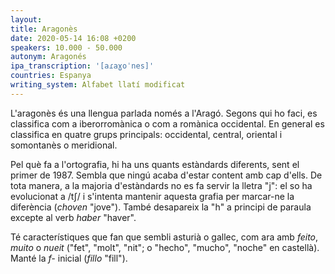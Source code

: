 ```yaml
---
layout:
title: Aragonès
date: 2020-05-14 16:08 +0200
speakers: 10.000 - 50.000
autonym: Aragonés
ipa_transcription: '[aɾaɣoˈnes]'
countries: Espanya
writing_system: Alfabet llatí modificat
---
```


L'aragonès és una llengua parlada només a l'Aragó. Segons qui ho faci, es classifica com a iberorromànica o com a romànica occidental. En general es classifica en quatre grups principals: occidental, central, oriental i somontanès o meridional.

Pel què fa a l'ortografia, hi ha uns quants estàndards diferents, sent el primer de 1987. Sembla que ningú acaba d'estar content amb cap d'ells. De tota manera, a la majoria d'estàndards no es fa servir la lletra "j": el so ha evolucionat a /tʃ/ i s'intenta mantenir aquesta grafia per marcar-ne la diferència (_choven_ "jove"). També desapareix la "h" a principi de paraula excepte al verb _haber_ "haver".

Té característiques que fan que sembli asturià o gallec, com ara amb _feito_, _muito_ o _nueit_ ("fet", "molt", "nit"; o "hecho", "mucho", "noche" en castellà). Manté la _f-_ inicial (_fillo_ "fill").

